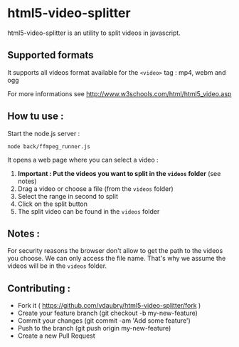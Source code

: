 # html5-video-splitter

html5-video-splitter is an utility to split videos in javascript.

## Supported formats

It supports all videos format available for the ``` <video> ``` tag : mp4, webm and ogg

For more informations see http://www.w3schools.com/html/html5_video.asp

## How tu use :

Start the node.js server :

``` node back/ffmpeg_runner.js ```

It opens a web page where you can select a video :

1. __Important : Put the videos you want to split in the ``` videos ``` folder__ (see notes)
2. Drag a video or choose a file (from the ``` videos ``` folder)
2. Select the range in second to split
3. Click on the split button
4. The split video can be found in the ``` videos ``` folder

## Notes :

For security reasons the browser don't allow to get the path to the videos you choose. We can only access the file name. That's why we assume the videos will be in the ``` videos ``` folder.

## Contributing :

* Fork it ( https://github.com/vdaubry/html5-video-splitter/fork )
* Create your feature branch (git checkout -b my-new-feature)
* Commit your changes (git commit -am 'Add some feature')
* Push to the branch (git push origin my-new-feature)
* Create a new Pull Request
